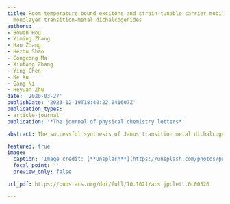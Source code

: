 ```yaml
---
title: Room temperature bound excitons and strain-tunable carrier mobilities in Janus
  monolayer transition-metal dichalcogenides
authors:
- Bowen Hou
- Yiming Zhang
- Hao Zhang
- Hezhu Shao
- Congcong Ma
- Xintong Zhang
- Ying Chen
- Ke Xu
- Gang Ni
- Heyuan Zhu
date: '2020-03-27'
publishDate: '2023-12-19T18:40:22.041607Z'
publication_types:
- article-journal
publication: '*The journal of physical chemistry letters*'

abstract: The successful synthesis of Janus transition metal dichalcogenides offers new opportunities in two-dimensional materials due to its novel properties induced by structural mirror asymmetry. Herein, by using the first-principle calculations, the thermodynamical stability for monolayers MoSSe and WSSe is demonstrated by phonon dispersion with no imaginary frequencies. No longitudinal optical–transverse optical (LO–TO) splitting exists at the Γ point and phonon frequencies are red-shifted, since the 2D Coulomb screening effect is introduced to eliminate the spurious interaction between adjacent layers. An indirect–direct–indirect transition in band gaps for both MoSSe and WSSe is observed, and tunable mobilities can be realized by uniaxial strain, reaching up to 106 cm2 V–1 s–1 when applying 2% tensile strain along the zigzag direction to monolayer MoSSe, which provides a good platform for flexible electronic devices. Large band gaps of 2.569 and 2.666 eV are predicted for monolayers MoSSe and WSSe when considering many-body quasiparticle corrections. The enhanced electron–hole interaction caused by a weak screening effect leads to considerable binding energies for both MoSSe and WSSe, and such tightly binding excitons with large oscillator strengths generate strong absorption peaks in visible region. The remarkable properties of Janus monolayers MoSSe and WSSe make them promising in next-generation microelectronic, optoelectronic, and valleytronic devices.

featured: true
image:
  caption: 'Image credit: [**Unsplash**](https://unsplash.com/photos/pLCdAaMFLTE)'
  focal_point: ''
  preview_only: false

url_pdf: https://pubs.acs.org/doi/full/10.1021/acs.jpclett.0c00520

---
```

